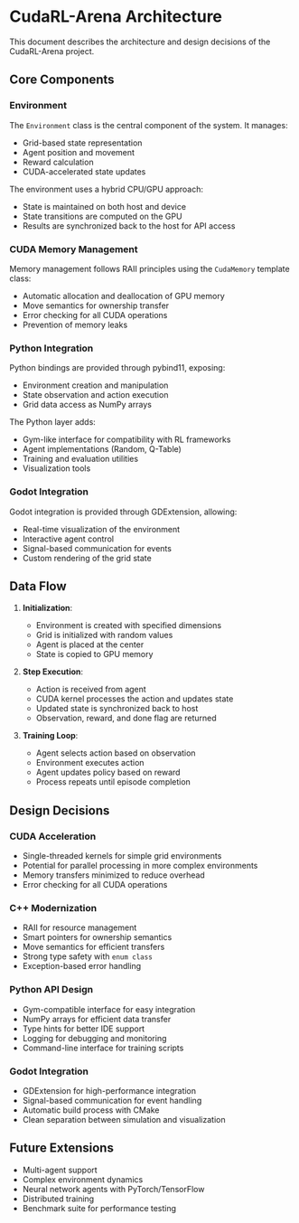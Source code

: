 # CudaRL-Arena Architecture

This document describes the architecture and design decisions of the CudaRL-Arena project.

## Core Components

### Environment

The `Environment` class is the central component of the system. It manages:

- Grid-based state representation
- Agent position and movement
- Reward calculation
- CUDA-accelerated state updates

The environment uses a hybrid CPU/GPU approach:
- State is maintained on both host and device
- State transitions are computed on the GPU
- Results are synchronized back to the host for API access

### CUDA Memory Management

Memory management follows RAII principles using the `CudaMemory` template class:

- Automatic allocation and deallocation of GPU memory
- Move semantics for ownership transfer
- Error checking for all CUDA operations
- Prevention of memory leaks

### Python Integration

Python bindings are provided through pybind11, exposing:

- Environment creation and manipulation
- State observation and action execution
- Grid data access as NumPy arrays

The Python layer adds:
- Gym-like interface for compatibility with RL frameworks
- Agent implementations (Random, Q-Table)
- Training and evaluation utilities
- Visualization tools

### Godot Integration

Godot integration is provided through GDExtension, allowing:

- Real-time visualization of the environment
- Interactive agent control
- Signal-based communication for events
- Custom rendering of the grid state

## Data Flow

1. **Initialization**:
   - Environment is created with specified dimensions
   - Grid is initialized with random values
   - Agent is placed at the center
   - State is copied to GPU memory

2. **Step Execution**:
   - Action is received from agent
   - CUDA kernel processes the action and updates state
   - Updated state is synchronized back to host
   - Observation, reward, and done flag are returned

3. **Training Loop**:
   - Agent selects action based on observation
   - Environment executes action
   - Agent updates policy based on reward
   - Process repeats until episode completion

## Design Decisions

### CUDA Acceleration

- Single-threaded kernels for simple grid environments
- Potential for parallel processing in more complex environments
- Memory transfers minimized to reduce overhead
- Error checking for all CUDA operations

### C++ Modernization

- RAII for resource management
- Smart pointers for ownership semantics
- Move semantics for efficient transfers
- Strong type safety with `enum class`
- Exception-based error handling

### Python API Design

- Gym-compatible interface for easy integration
- NumPy arrays for efficient data transfer
- Type hints for better IDE support
- Logging for debugging and monitoring
- Command-line interface for training scripts

### Godot Integration

- GDExtension for high-performance integration
- Signal-based communication for event handling
- Automatic build process with CMake
- Clean separation between simulation and visualization

## Future Extensions

- Multi-agent support
- Complex environment dynamics
- Neural network agents with PyTorch/TensorFlow
- Distributed training
- Benchmark suite for performance testing